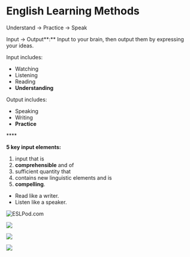 # English Learning Methods

Understand -&gt; Practice -&gt; Speak



Input -&gt; Output**:** Input to your brain, then output them by expressing your ideas.

Input includes:

* Watching
* Listening
* Reading
* **Understanding**

Output includes:

* Speaking
* Writing
* **Practice**

\*\*\*\*

**5 key input elements:**

1. input that is 
2. **comprehensible** and of 
3. sufficient quantity that 
4. contains new linguistic elements and is 
5. **compelling**.



* Read like a writer.
* Listen like a speaker.

![ESLPod.com](blob:https://app.gitbook.com/4c2a212d-19c9-4aa0-a920-4055aece51f5)

![](blob:https://app.gitbook.com/c0604eb4-7d1d-493d-aa59-ee9dcc140205)

![](blob:https://app.gitbook.com/7d62f1d2-64cd-4e9e-928a-5728cd7b33ac)

![](blob:https://app.gitbook.com/e91ffe3c-bb99-44d9-97a4-56efde57aa47)

